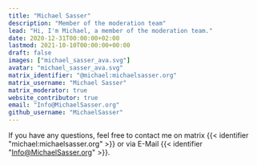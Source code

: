 ```yaml
---
title: "Michael Sasser"
description: "Member of the moderation team"
lead: "Hi, I'm Michael, a member of the moderation team."
date: 2020-12-31T00:00:00+02:00
lastmod: 2021-10-10T00:00:00+00:00
draft: false
images: ["michael_sasser_ava.svg"]
avatar: "michael_sasser_ava.svg"
matrix_identifier: "@michael:michaelsasser.org"
matrix_username: "Michael Sasser"
matrix_moderator: true
website_contributor: true
email: "Info@MichaelSasser.org"
github_username: "MichaelSasser"
---
```


If you have any questions, feel free to contact me on matrix
{{< identifier "michael:michaelsasser.org" >}} or via E-Mail
{{< identifier "Info@MichaelSasser.org" >}}.
